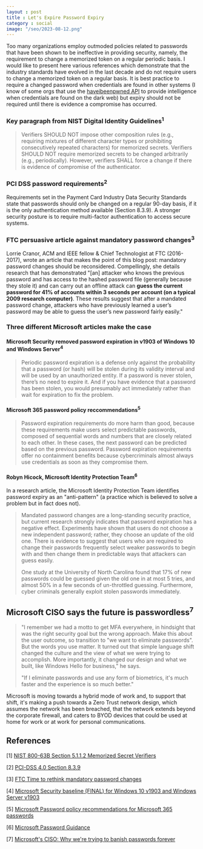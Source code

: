 ```yaml
---
layout : post
title : Let's Expire Password Expiry
category : social
image: "/seo/2023-08-12.png"
---
```


Too many organizations employ outmoded policies related to passwords that have been shown to be ineffective in providing security, namely, the requirement to change a memorized token on a regular periodic basis. I would like to present here various references which demonstrate that the industry standards have evolved in the last decade and do not require users to change a memorized token on a regular basis. It is best practice to require a changed password when credentials are found in other systems (I know of some orgs that use the [haveibeenpwned API](https://haveibeenpwned.com/API/v3) to provide intelligence when credentials are found on the dark web) but expiry should not be required until there is evidence a compromise has occurred.

### Key paragraph from NIST Digital Identity Guidelines<sup>1</sup>

> Verifiers SHOULD NOT impose other composition rules (e.g., requiring mixtures of different character types or prohibiting consecutively repeated characters) for memorized secrets. Verifiers SHOULD NOT require memorized secrets to be changed arbitrarily (e.g., periodically). However, verifiers SHALL force a change if there is evidence of compromise of the authenticator.

### PCI DSS password requirements<sup>2</sup>

Requirements set in the Payment Card Industry Data Security Standards state that passwords should only be changed on a regular 90-day basis, if it is the only authentication method available (Section 8.3.9). A stronger security posture is to require multi-factor authentication to access secure systems.

### FTC persuasive article against mandatory password changes<sup>3</sup>

Lorrie Cranor, ACM and IEEE fellow & Chief Technologist at FTC (2016-2017), wrote an article that makes the point of this blog post: mandatory password changes should be reconsidered. Compellingly, she details research that has demonstrated "[an] attacker who knows the previous password and has access to the hashed password file (generally because they stole it) and can carry out an offline attack can **guess the current password for 41% of accounts within 3 seconds per account (on a typical 2009 research computer)**. These results suggest that after a mandated password change, attackers who have previously learned a user’s password may be able to guess the user’s new password fairly easily."

### Three different Microsoft articles make the case

#### Microsoft Security removed password expiration in v1903 of Windows 10 and Windows Server<sup>4</sup>

> Periodic password expiration is a defense only against the probability that a password (or hash) will be stolen during its validity interval and will be used by an unauthorized entity. If a password is never stolen, there’s no need to expire it. And if you have evidence that a password has been stolen, you would presumably act immediately rather than wait for expiration to fix the problem.

#### Microsoft 365 password policy reccommendations<sup>5</sup>

> Password expiration requirements do more harm than good, because these requirements make users select predictable passwords, composed of sequential words and numbers that are closely related to each other. In these cases, the next password can be predicted based on the previous password. Password expiration requirements offer no containment benefits because cybercriminals almost always use credentials as soon as they compromise them.

#### Robyn Hicock, Microsoft Identity Protection Team<sup>6</sup>

In a research article, the Microsoft Identity Protection Team identifies password expiry as an "anti-pattern" (a practice which is believed to solve a problem but in fact does not).

> Mandated password changes are a long-standing security practice, but current research strongly indicates that password expiration has a negative effect. Experiments have shown that users do not choose a new independent password; rather, they choose an update of the old one. There is evidence to suggest that users who are required to change their passwords frequently select weaker passwords to begin with and then change them in predictable ways that attackers can guess easily. 
>
> One study at the University of North Carolina found that 17% of new passwords could be guessed given the old one in at most 5 tries, and almost 50% in a few seconds of un-throttled guessing. Furthermore, cyber criminals generally exploit stolen passwords immediately.

## Microsoft CISO says the future is passwordless<sup>7</sup>

> "I remember we had a motto to get MFA everywhere, in hindsight that was the right security goal but the wrong approach. Make this about the user outcome, so transition to "we want to eliminate passwords". But the words you use matter. It turned out that simple language shift changed the culture and the view of what we were trying to accomplish. More importantly, it changed our design and what we built, like Windows Hello for business," he says.
>
> "If I eliminate passwords and use any form of biometrics, it's much faster and the experience is so much better."

Microsoft is moving towards a hybrid mode of work and, to support that shift, it's making a push towards a Zero Trust network design, which assumes the network has been breached, that the network extends beyond the corporate firewall, and caters to BYOD devices that could be used at home for work or at work for personal communications. 

## References

[1] [NIST 800-63B Section 5.1.1.2 Memorized Secret Verifiers][NIST]

[NIST]:https://pages.nist.gov/800-63-3/sp800-63b.html#sec5

[2] [PCI-DSS 4.0 Section 8.3.9][PCIDSS]

[PCIDSS]:https://listings.pcisecuritystandards.org/documents/PCI-DSS-v4-0-SAQ-A.pdf 

[3] [FTC Time to rethink mandatory password changes][FTC]

[FTC]:https://www.ftc.gov/policy/advocacy-research/tech-at-ftc/2016/03/time-rethink-mandatory-password-changes 

[4] [Microsoft Security baseline (FINAL) for Windows 10 v1903 and Windows Server v1903][msoft-secguide]

[msoft-secguide]:https://learn.microsoft.com/en-us/archive/blogs/secguide/security-baseline-final-for-windows-10-v1903-and-windows-server-v1903

[5] [Microsoft Password policy recommendations for Microsoft 365 passwords][m365]

[m365]:https://learn.microsoft.com/en-us/microsoft-365/admin/misc/password-policy-recommendations?view=o365-worldwide#password-expiration-requirements-for-users

[6] [Microsoft Password Guidance][msoftpwd]

[msoftpwd]:https://www.microsoft.com/en-us/research/wp-content/uploads/2016/06/Microsoft_Password_Guidance-1.pdf

[7] [Microsoft's CISO: Why we're trying to banish passwords forever][msoftciso]

[msoftciso]:https://www.zdnet.com/article/microsofts-ciso-why-were-trying-to-banish-passwords-forever/